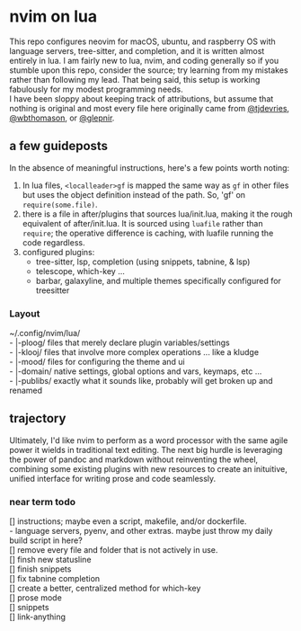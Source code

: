 # nvim on lua  

This repo configures neovim for macOS, ubuntu, and raspberry OS with language servers, tree-sitter, and completion, and it is written almost entirely in lua. I am fairly new to lua, nvim, and coding generally so if you stumble upon this repo, consider the source; try learning from my mistakes rather than following my lead. That being said, this setup is working fabulously for my modest programming needs.  
I have been sloppy about keeping track of attributions, but assume that nothing is original and most every file here originally came from [@tjdevries](github.com/tjdevries), [@wbthomason](github.com/wbthomason), or [@glepnir](github.com/glepnir).  

## a few guideposts  

In the absence of meaningful instructions, here's a few points worth noting:  
1. In lua files, `<localleader>gf` is mapped the same way as `gf` in other files but uses the object definition instead of the path. So, 'gf' on `require(some.file)`.  
2. there is a file in after/plugins that sources lua/init.lua, making it the rough equivalent of after/init.lua. It is sourced using `luafile` rather than `require`; the operative difference is caching, with luafile running the code regardless.  
3. configured plugins:  
    - tree-sitter, lsp, completion (using snippets, tabnine, & lsp)  
    - telescope, which-key ...  
    - barbar, galaxyline, and multiple themes specifically configured for treesitter  


### Layout  

~/.config/nvim/lua/  
    - |-ploog/  files that merely declare plugin variables/settings  
    - |-klooj/  files that involve more complex operations ... like a kludge    
    - |-mood/   files for configuring the theme and ui  
    - |-domain/ native settings, global options and vars, keymaps, etc ...  
    - |-publibs/ exactly what it sounds like, probably will get broken up and renamed  

## trajectory  

Ultimately, I'd like nvim to perform as a word processor with the same agile power it wields in traditional text editing. The next big hurdle is leveraging the power of pandoc and markdown without reinventing the wheel, combining some existing plugins with new resources to create an inituitive, unified interface for writing prose and code seamlessly.    

### near term todo  

[] instructions; maybe even a script, makefile, and/or dockerfile.  
    - language servers, pyenv, and other extras. maybe just throw my daily build script in here?    
[] remove every file and folder that is not actively in use.  
[] finsh new statusline  
[] finish snippets  
[] fix tabnine completion  
[] create a better, centralized method for which-key  
[] prose mode  
[] snippets  
[] link-anything  
